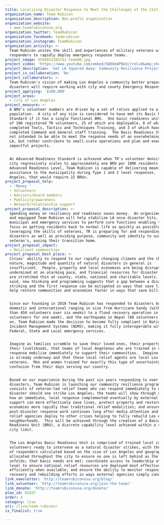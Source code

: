 ```yaml
---
title: Localizing Disaster Response to Meet the Challenges of the 21st Century
organization_name: Team Rubicon
organization_description: Non-profit organization
organization_website:
  - www.teamrubiconusa.org
organization_twitter: TeamRubicon
organization_facebook: teamrubicon
organization_instagram: TeamRubicon
organization_activity: >-
  Team Rubicon unites the skill and experiences of military veterans with first
  responders to rapidly deploy emergency response teams.
project_image: 5594912265741-team90.jpg
project_video: 'https://www.youtube.com/embed/5BOUm4PBeUc?rel=0&amp;showinfo=0'
project_description: 'Get LA Squared Away: Community Resilience Project'
project_is_collaboration: 'No'
project_collaborators: >-
  Team Rubicon's vision of making Los Angeles a community better prepared for
  disasters will require working with city and county Emergency Response Teams.
project_applying: '$100,000'
project_areas:
  - City of Los Angeles
project_measure: >-
  A BRU's volunteer numbers are driven by a set of ratios applied to a city's
  population.  A city of any size is considered to have met its Basic Readiness
  Standard if it has a single functional BRU.  One basic readiness unit consists
  of 100 registered TR volunteers, 25 of which are deployable, 8 of which have
  completed Tools, Tactics and Techniques Training, and 3 of which have
  completed Command and General staff training.  The Basic Readiness Standard is
  not intended to be able to meet the response needs of an overwhelming event in
  LA, but rather contribute to small-scale operations and plan and execute
  impactful projects. 


  An Advanced Readiness Standard is achieved when TR's volunteer density in a
  city regressively scales to approximately one BRU per 100K residents.  At an
  Advanced Readiness Level, Team Rubicon is capable of delivering meaningful
  assistance to the municipality during Type 1 and 2 level responses.  For Los
  Angeles, that would require 22 BRUs.
project_proposal_help:
  - 'Money '
  - Volunteers
  - Advisors/board members
  - Publicity/awareness
  - Network/relationship support
project_proposal_description: >-
  Spending money on resiliency and readiness saves money.  An organized, trained
  and equipped Team Rubicon will help stabilize LA once disaster hits, allowing
  municipal and emergency services to perform core functions enabling them to
  focus on getting residents back to normal life as quickly as possible.  By
  leveraging the skills of veterans, TR is preparing for and responding to
  disasters as well as providing purpose, community and identity to our nation's
  veteran's, easing their transition home.
project_proposal_impact:
  - Resilient communities
project_proposal_best_place: >-
  Cities' ability to respond to our rapidly changing climate and the changing
  nature, magnitude and quantity of natural disasters in general is
  insufficient.  People, property and local economies are being disrupted and
  undermined at an alarming pace, and financial resources for disaster response
  are stretched thin at county, state, national and charitable levels.  That
  said, new thinking and programming suggests that a gap between a disaster
  striking and the first response can be mitigated in ways that save lives, and
  help restore communities and economies faster in ways that save billions.


  Since our founding in 2010 Team Rubicon has responded to disasters both
  domestic and international ranging in size from Hurricane Sandy (with more
  than 450 volunteers over six weeks) to a flood recovery operation in Iowa (ten
  volunteers for one week), and the earthquake in Nepal (60 volunteers).  Early
  on, Team Rubicon made the decision to become fully compliant in National
  Incident Management Systems (NIMS), making it fully interoperable with
  Federal, State and Local emergency services.  


  Imagine as families scramble to save their loved ones, their property, and
  their livelihoods, that teams of local Angelenos who are trained in disaster
  response mobilize immediately to support their communities.  Imagine that work
  is already underway and that these local relief agents are local Los Angeles
  veterans.  Men and women trained for exactly this type of uncertainty and
  confusion from their days serving our country.  


  Based on our experience during the past six years responding to over 140
  disasters, Team Rubicon is launching our community resilience program which
  consists of veteran-led relief teams who can respond immediately to natural
  disaster should one strike Los Angeles; the teams will show through action,
  how an immediate, local response complemented eventually by external disaster
  support can more effectively save lives, protect property and restore
  economies more rapidly than traditional relief modalities; and ensure that
  post-disaster response work continues long after media attention and external
  relief agencies deploy to other crises helping to fully rebuild Los Angeles
  neighborhoods.  This will be achieved through the creation of a Basic
  Readiness Unit (BRU), a discrete capability level achieved within a single
  city limit.  


  The Los Angeles Basic Readiness Unit is comprised of trained local community
  volunteers ready to intervene as a natural disaster strikes, with the number
  of responders calculated based on the size of Los Angeles and geographically
  allocated throughout the city to ensure no one is left behind as the disaster
  unfolds; that basic needs are met; coordinate access to leadership at national
  level to ensure national relief resources are deployed most effectively and
  efficiently when available; and ensure the ability to monitor response,
  recovery and rebuilding efforts in ways external agencies simply cannot mimic.
link_newsletter: 'http://teamrubiconusa.org/blog/'
link_volunteer: 'http://teamrubiconusa.org/join-the-team/'
link_donate: 'http://teamrubiconusa.org/donate/'
plan_id: 82437
order: 4
category: live
uri: /live/team-rubicon/
is_finalist: true

---
```

